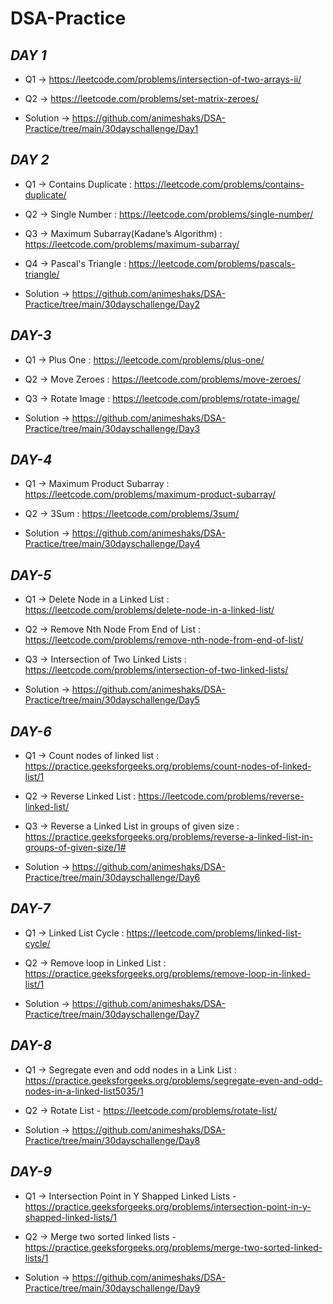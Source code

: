 # DSA-Practice

## _DAY 1_

- Q1 -> https://leetcode.com/problems/intersection-of-two-arrays-ii/
- Q2 -> https://leetcode.com/problems/set-matrix-zeroes/

- Solution -> https://github.com/animeshaks/DSA-Practice/tree/main/30dayschallenge/Day1


## _DAY 2_

- Q1 -> Contains Duplicate : https://leetcode.com/problems/contains-duplicate/
- Q2 -> Single Number : https://leetcode.com/problems/single-number/
- Q3 -> Maximum Subarray(Kadane’s Algorithm) : https://leetcode.com/problems/maximum-subarray/
- Q4 -> Pascal's Triangle : https://leetcode.com/problems/pascals-triangle/

- Solution -> https://github.com/animeshaks/DSA-Practice/tree/main/30dayschallenge/Day2


## _DAY-3_

- Q1 -> Plus One : https://leetcode.com/problems/plus-one/
- Q2 -> Move Zeroes : https://leetcode.com/problems/move-zeroes/
- Q3 -> Rotate Image : https://leetcode.com/problems/rotate-image/

- Solution -> https://github.com/animeshaks/DSA-Practice/tree/main/30dayschallenge/Day3


## _DAY-4_

- Q1 -> Maximum Product Subarray : https://leetcode.com/problems/maximum-product-subarray/
- Q2 -> 3Sum : https://leetcode.com/problems/3sum/

- Solution -> https://github.com/animeshaks/DSA-Practice/tree/main/30dayschallenge/Day4


## _DAY-5_

- Q1 -> Delete Node in a Linked List : https://leetcode.com/problems/delete-node-in-a-linked-list/
- Q2 -> Remove Nth Node From End of List : https://leetcode.com/problems/remove-nth-node-from-end-of-list/
- Q3 -> Intersection of Two Linked Lists : https://leetcode.com/problems/intersection-of-two-linked-lists/

- Solution -> https://github.com/animeshaks/DSA-Practice/tree/main/30dayschallenge/Day5

## _DAY-6_

- Q1 -> Count nodes of linked list : https://practice.geeksforgeeks.org/problems/count-nodes-of-linked-list/1
- Q2 -> Reverse Linked List : https://leetcode.com/problems/reverse-linked-list/
- Q3 -> Reverse a Linked List in groups of given size : https://practice.geeksforgeeks.org/problems/reverse-a-linked-list-in-groups-of-given-size/1#

- Solution -> https://github.com/animeshaks/DSA-Practice/tree/main/30dayschallenge/Day6


## _DAY-7_

- Q1 -> Linked List Cycle : https://leetcode.com/problems/linked-list-cycle/
- Q2 -> Remove loop in Linked List : https://practice.geeksforgeeks.org/problems/remove-loop-in-linked-list/1

- Solution -> https://github.com/animeshaks/DSA-Practice/tree/main/30dayschallenge/Day7


## _DAY-8_

- Q1 -> Segregate even and odd nodes in a Link List : https://practice.geeksforgeeks.org/problems/segregate-even-and-odd-nodes-in-a-linked-list5035/1

- Q2 -> Rotate List - https://leetcode.com/problems/rotate-list/

- Solution -> https://github.com/animeshaks/DSA-Practice/tree/main/30dayschallenge/Day8


## _DAY-9_

- Q1 -> Intersection Point in Y Shapped Linked Lists - https://practice.geeksforgeeks.org/problems/intersection-point-in-y-shapped-linked-lists/1

- Q2 -> Merge two sorted linked lists - https://practice.geeksforgeeks.org/problems/merge-two-sorted-linked-lists/1

- Solution -> https://github.com/animeshaks/DSA-Practice/tree/main/30dayschallenge/Day9